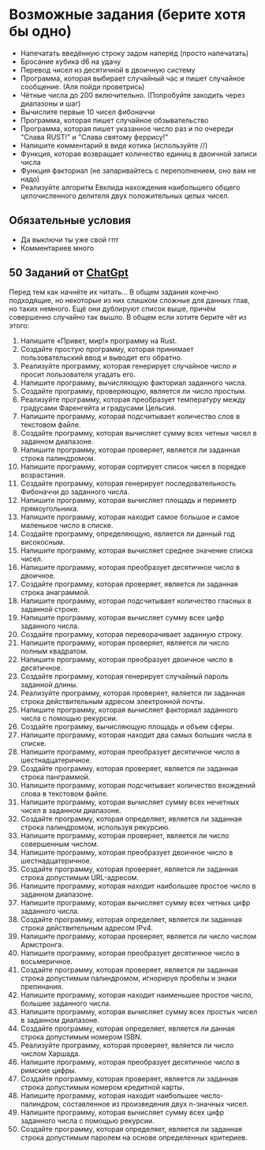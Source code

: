 # Возможные задания (берите хотя бы одно)

 - Напечатать введённую строку задом наперёд (просто напечатать)
 - Бросание кубика d6 на удачу
 - Перевод чисел из десятичной в двоичную систему
 - Программа, которая выбирает случайный час и пишет случайное сообщение. (Аля пойди проветрись)
 - Чётные числа до 200 включительно. (Попробуйте закодить через диапазоны и шаг)
 - Вычислите первые 10 чисел фибоначчи
 - Программа, которая пишет случайное обзывательство
 - Программа, которая пишет указанное число раз и по очереди "Слава RUST!" и "Слава святому феррису!"
 - Напишите комментарий в виде котика (используйте //)
 - Функция, которая возвращает количество единиц в двоичной записи числа
 - Функция факториал (не запаривайтесь с переполнением, оно вам не надо)
 - Реализуйте алгоритм Евклида нахождения наибольшего общего целочисленного делителя двух положительных целых чисел.

## Обязательные условия

 - Да выключи ты уже свой гпт
 - Комментариев много

## 50 Заданий от [ChatGpt](https://www.phind.com)

Перед тем как начнёте их читать... В общем задания конечно подходящие, но
некоторые из них слишком сложные для данных глав, но таких немного. Ещё
они дублируют список выше, причём совершенно случайно так вышло. В общем
если хотите берите чёт из этого:

1. Напишите «Привет, мир!» программу на Rust.
2. Создайте простую программу, которая принимает пользовательский ввод и выводит его обратно.
3. Реализуйте программу, которая генерирует случайное число и просит пользователя угадать его.
4. Напишите программу, вычисляющую факториал заданного числа.
5. Создайте программу, проверяющую, является ли число простым.
6. Реализуйте программу, которая преобразует температуру между градусами Фаренгейта и градусами Цельсия.
7. Напишите программу, которая подсчитывает количество слов в текстовом файле.
8. Создайте программу, которая вычисляет сумму всех четных чисел в заданном диапазоне.
9. Напишите программу, которая проверяет, является ли заданная строка палиндромом.
10. Напишите программу, которая сортирует список чисел в порядке возрастания.
11. Создайте программу, которая генерирует последовательность Фибоначчи до заданного числа.
12. Напишите программу, которая вычисляет площадь и периметр прямоугольника.
13. Напишите программу, которая находит самое большое и самое маленькое число в списке.
14. Создайте программу, определяющую, является ли данный год високосным.
15. Напишите программу, которая вычисляет среднее значение списка чисел.
16. Напишите программу, которая преобразует десятичное число в двоичное.
17. Создайте программу, которая проверяет, является ли заданная строка анаграммой.
18. Напишите программу, которая подсчитывает количество гласных в заданной строке.
19. Напишите программу, которая вычисляет сумму всех цифр заданного числа.
20. Создайте программу, которая переворачивает заданную строку.
21. Напишите программу, которая проверяет, является ли число полным квадратом.
22. Напишите программу, которая преобразует двоичное число в десятичное.
23. Создайте программу, которая генерирует случайный пароль заданной длины.
24. Реализуйте программу, которая проверяет, является ли заданная строка действительным адресом электронной почты.
25. Напишите программу, которая вычисляет факториал заданного числа с помощью рекурсии.
26. Создайте программу, вычисляющую площадь и объем сферы.
27. Напишите программу, которая находит два самых больших числа в списке.
28. Напишите программу, которая преобразует десятичное число в шестнадцатеричное.
29. Создайте программу, которая проверяет, является ли заданная строка панграммой.
30. Напишите программу, которая подсчитывает количество вхождений слова в текстовом файле.
31. Напишите программу, которая вычисляет сумму всех нечетных чисел в заданном диапазоне.
32. Создайте программу, которая определяет, является ли заданная строка палиндромом, используя рекурсию.
33. Напишите программу, которая проверяет, является ли число совершенным числом.
34. Напишите программу, которая преобразует двоичное число в шестнадцатеричное.
35. Создайте программу, которая проверяет, является ли заданная строка допустимым URL-адресом.
36. Напишите программу, которая находит наибольшее простое число в заданном диапазоне.
37. Напишите программу, которая вычисляет сумму всех четных цифр заданного числа.
38. Создайте программу, которая определяет, является ли заданная строка действительным адресом IPv4.
39. Напишите программу, которая проверяет, является ли число числом Армстронга.
40. Напишите программу, которая преобразует десятичное число в восьмеричное.
41. Создайте программу, которая проверяет, является ли заданная строка допустимым палиндромом, игнорируя пробелы и знаки препинания.
42. Напишите программу, которая находит наименьшее простое число, большее заданного числа.
43. Напишите программу, которая вычисляет сумму всех простых чисел в заданном диапазоне.
44. Создайте программу, которая определяет, является ли данная строка допустимым номером ISBN.
45. Реализуйте программу, которая проверяет, является ли число числом Харшада.
46. Напишите программу, которая преобразует десятичное число в римские цифры.
47. Создайте программу, которая проверяет, является ли заданная строка допустимым номером кредитной карты.
48. Напишите программу, которая находит наибольшее число-палиндром, составленное из произведения двух n-значных чисел.
49. Напишите программу, которая вычисляет сумму всех цифр заданного числа с помощью рекурсии.
50. Создайте программу, которая определяет, является ли заданная строка допустимым паролем на основе определенных критериев.
